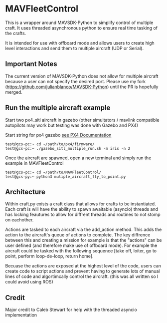 # MAVFleetControl
This is a wrapper around MAVSDK-Python to simplify control of multiple craft.
It uses threaded asynchronous python to ensure real time tasking of the crafts.

It is intended for use with offboard mode and allows users to create high level interactions and send them to multiple aircraft (UDP or Serial).


## Important Notes

The current version of MAVSDK-Python does not allow for multiple aircraft because a user can not specify the desired port. Please use my fork (https://github.com/julianblanco/MAVSDK-Python) until the PR is hopefully merged.


## Run the multiple aircraft example


Start two px4_sitl aircraft in gazebo (other simultators / mavlink compatible autopilots may work but testing was done with Gazebo and PX4)

Start string for px4 gazebo [see PX4 Documentation](https://dev.px4.io/master/en/simulation/multi_vehicle_simulation_gazebo.html)

```
test@gcs-pc:~ cd ~/path/to/px4/firmware/
test@gcs-pc:~ ./gazebo_sitl_multiple_run.sh -m iris -n 2
```

Once the aircraft are spawned, open a new terminal and simply run the example in MAVFleetControl

```
test@gcs-pc:~ cd ~/path/to/MAVFleetControl/
test@gcs-py:~ python3 muliple_aircraft_fly_to_point.py
```
## Architecture

Within craft.py exists a craft class that allows for crafts to be instantiated.
Each craft is will have the ability to spawn awaitable (asyncio) threads and has locking feautures to allow for diffrent threads and routines to not stomp on eachother. 

Actions are tasked to each aircraft via the add_action method. This adds the action to the aircraft's queue of actions to complete. The key diffrence between this and creating a mission for example is that the "actions" can be user defined (and therefore make use of offboard mode). For example the aircraft could be tasked with the following sequence [take off, loiter, go to point, perform loop-de-loop, return home].

Becuase the actions are exposed at the highest level of the code, users can create code to script actions and prevent having to generate lots of manual lines of code and algortimcally control the aircraft. (this was all written so I could avoid using ROS)

## Credit
Major credit to Caleb Stewart for help with the threaded asyncio implementation 